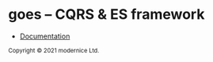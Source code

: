 # goes – CQRS & ES framework

- [Documentation](./docs/index.md)

<sub>Copyright © 2021 modernice Ltd.</sub>
